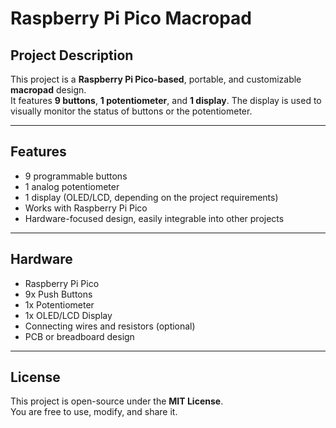 # Raspberry Pi Pico Macropad

## Project Description
This project is a **Raspberry Pi Pico-based**, portable, and customizable **macropad** design.  
It features **9 buttons**, **1 potentiometer**, and **1 display**. The display is used to visually monitor the status of buttons or the potentiometer.

---

## Features
- 9 programmable buttons  
- 1 analog potentiometer  
- 1 display (OLED/LCD, depending on the project requirements)  
- Works with Raspberry Pi Pico  
- Hardware-focused design, easily integrable into other projects  

---

## Hardware
- Raspberry Pi Pico  
- 9x Push Buttons  
- 1x Potentiometer  
- 1x OLED/LCD Display  
- Connecting wires and resistors (optional)  
- PCB or breadboard design  

---

## License
This project is open-source under the **MIT License**.  
You are free to use, modify, and share it.
